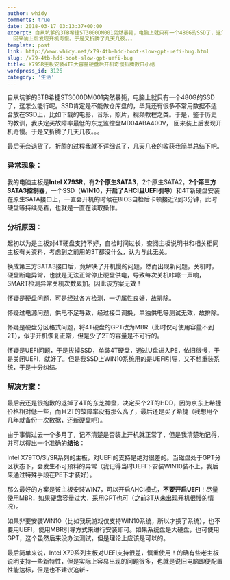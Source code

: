 ```yaml
---
author: whidy
comments: true
date: 2018-03-17 03:13:37+00:00
excerpt: 自从坑爹的3TB希捷ST3000DM001突然暴毙，电脑上就只有一个480G的SSD了，这怎么能行呢。SSD肯定是不能做仓库盘的，毕竟还有很多不常用数据不适合放在SSD上，比如下载的电影，音乐，照片，视频教程之类。于是，鉴于历史的教训，我决定买故障率最低的东芝监控盘MD04ABA400V，
  回来装上后发现开机奇慢。于是又折腾了几天几夜。。。
template: post
link: http://www.whidy.net/x79-4tb-hdd-boot-slow-gpt-uefi-bug.html
slug: /x79-4tb-hdd-boot-slow-gpt-uefi-bug
title: X79SR主板安装4TB大容量硬盘后开机奇慢折腾数日小结
wordpress_id: 3126
category: '生活'
---
```


自从坑爹的3TB希捷ST3000DM001突然暴毙，电脑上就只有一个480G的SSD了，这怎么能行呢。SSD肯定是不能做仓库盘的，毕竟还有很多不常用数据不适合放在SSD上，比如下载的电影，音乐，照片，视频教程之类。于是，鉴于历史的教训，我决定买故障率最低的东芝监控盘MD04ABA400V， 回来装上后发现开机奇慢。于是又折腾了几天几夜。。。

最后无奈退货了。折腾的过程我就不详细说了，几天几夜的收获我简单总结下吧。


### 异常现象：


我的电脑主板是**Intel X79SR**，有**2个原生SATA3**，2个原生SATA2，**2个第三方SATA3控制器**，一个SSD（**WIN10，开启了AHCI且UEFI引导**）和4T新硬盘安装在原生SATA接口上，一直会开机的时候在BIOS自检后卡顿接近2到3分钟，此时硬盘等持续亮着，也就是一直在读取操作。


### 分析原因：


起初以为是主板对4T硬盘支持不好，自检时间过长，查阅主板说明书和相关相同主板有关资料，考虑到之前用的3T都没什么，认为与此无关。

换成第三方SATA3接口后，竟解决了开机慢的问题，然而出现新问题，关机时，硬盘断电异常，也就是无法正常停止硬盘供电，导致每次关机咔嚓一声响，SMART检测异常关机次数累加。因此该方案无效！

怀疑是硬盘问题，可是经过各方检测，一切属性良好，故排除。

怀疑过电源问题，供电不足导致，经过接口调换，单独供电等测试无效，故排除。

怀疑是硬盘分区格式问题，将4T硬盘的GPT改为MBR（此时仅可使用容量不到2T），似乎开机恢复正常，但是少了2T的容量是不可行的。

怀疑是UEFI问题，于是拔掉SSD，单装4T硬盘，通过U盘进入PE，依旧很慢，于是关闭UEFI，就好了。但是我SSD上WIN10系统用的是UEFI引导，又不想重装系统，于是十分纠结。


### 解决方案：


最后我还是很抱歉的退掉了4T的东芝神盘，决定买个2T的HDD，因为京东上希捷价格相对低一些，而且2T的故障率没有那么高了，最后还是买了希捷（我想用个几年就备份一次数据，还新硬盘吧）。

由于事情过去一个多月了，记不清楚是否装上开机就正常了，但是我清楚地记得，并可以得出一个准确的**结论**：

Intel X79TO/SI/SR系列的主板，对UEFI的支持是绝对很差的。当磁盘处于GPT分区状态下，会发生不可预料的异常（我记得当时UEFI下安装WIN10装不上，我后来通过特殊手段在PE下才装好）。

那么最好的方案是该主板安装WIN7，可以开启AHCI模式，**不要开启UEFI**！尽量使用MBR，如果硬盘容量过大，采用GPT也可（之前3T从未出现开机很慢的情况）。

如果非要安装WIN10（比如我玩游戏仅支持WIN10系统，所以才换了系统），也不要用UEFI，使用MBR引导方式来进行安装即可。如果系统盘是大硬盘，也可使用GPT，这个虽然后来没办法测试，但是理论上应该是可以的。

最后简单来说，Intel X79系列主板对UEFI支持很差，慎重使用！的确有些老主板说明支持一些新特性，但是实际上容易出现的问题很多，也就是说旧电脑即便配置性能达标，但是也不建议追新~





